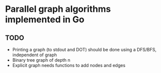 Parallel graph algorithms implemented in Go
===


TODO
---

* Printing a graph (to stdout and DOT) should 
  be done using a DFS/BFS, independent of graph
* Binary tree graph of depth n
* Explicit graph needs functions to add nodes and edges